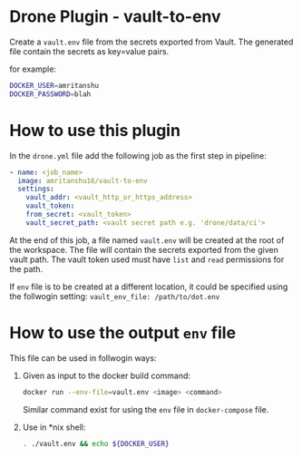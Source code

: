Drone Plugin - vault-to-env
===========================

Create a `vault.env` file from the secrets exported from Vault.
The generated file contain the secrets as key=value pairs.

for example:

```bash
DOCKER_USER=amritanshu
DOCKER_PASSWORD=blah
```


# How to use this plugin

In the `drone.yml` file add the following job as the first step in pipeline:

```yaml
- name: <job_name>
  image: amritanshu16/vault-to-env
  settings:
    vault_addr: <vault_http_or_https_address>
    vault_token:
    from_secret: <vault_token>
    vault_secret_path: <vault secret path e.g. 'drone/data/ci'>
```

At the end of this job, a file named `vault.env` will be created at the root
of the workspace. The file will contain the secrets exported from the given
vault path. The vault token used must have `list` and `read` permissions
for the path.

If `env` file is to be created at a different location, it could be specified
using the follwogin setting: `vault_env_file: /path/to/dot.env`

# How to use the output `env` file
This file can be used in follwogin ways:

1. Given as input to the docker build command:
    
    ```bash
    docker run --env-file=vault.env <image> <command>
    ```

    Similar command exist for using the `env` file in `docker-compose` file.

2. Use in *nix shell:

    ```bash
    . ./vault.env && echo ${DOCKER_USER}
    ```
